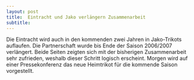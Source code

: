 ```yaml
---
layout: post
title:  Eintracht und Jako verlängern Zusammenarbeit
subtitle:  
---
```


Die Eintracht wird auch in den kommenden zwei Jahren in Jako-Trikots auflaufen. Die Partnerschaft wurde bis Ende der Saison 2006/2007 verlängert. Beide Seiten zeigten sich mit der bisherigen Zusammenarbeit sehr zufrieden, weshalb dieser Schritt logisch erscheint. Morgen wird auf einer Pressekonferenz das neue Heimtrikot für die kommende Saison vorgestellt.


